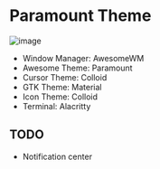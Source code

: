 # Paramount Theme
![image](https://github.com/fafuja/nixconfig/assets/46684536/84c692c9-310b-47f4-b10c-32c27d342221)
 - Window Manager: AwesomeWM
 - Awesome Theme: Paramount
 - Cursor Theme: Colloid
 - GTK Theme: Material
 - Icon Theme: Colloid
 - Terminal: Alacritty
## TODO
 - Notification center


